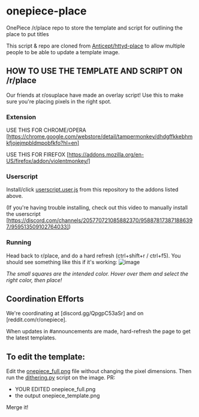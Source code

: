 # onepiece-place
OnePiece /r/place repo to store the template and script for outlining the place to put titles 

This script & repo are cloned from [Anticept/httyd-place](https://github.com/anticept/httyd-place) to allow multiple people to be able to update a template image.

## HOW TO USE THE TEMPLATE AND SCRIPT ON /r/place
Our friends at r/osuplace have made an overlay script! Use this to make sure you're placing pixels in the right spot.

### Extension

USE THIS FOR CHROME/OPERA
[https://chrome.google.com/webstore/detail/tampermonkey/dhdgffkkebhmkfjojejmpbldmpobfkfo?hl=en]

USE THIS FOR FIREFOX
[https://addons.mozilla.org/en-US/firefox/addon/violentmonkey/]

### Userscript

Install/click [userscript.user.js](userscript.user.js) from this repository to the addons listed above.

(If you're having trouble installing, check out this video to manually install the userscript [https://discord.com/channels/205770721085882370/958878173871886397/959513509102764033])

### Running

Head back to r/place, and do a hard refresh (ctrl+shift+r / ctrl+f5). You should see something like this if it's working:
![image](https://user-images.githubusercontent.com/13429544/161412869-e1ae8ed2-77cf-4592-b8d6-48ef5fa1e3ec.png)

*The small squares are the intended color. Hover over them and select the right color, then place!*

## Coordination Efforts

We're coordinating at [discord.gg/QpgpC53aSr] and on [reddit.com/r/onepiece].

When updates in #announcements are made, hard-refresh the page to get the latest templates.

## To edit the template:

Edit the [onepiece_full.png](onepiece_full.png) file without changing the pixel dimensions. Then run the [dithering.py](dithering.py) script on the image. PR:

* YOUR EDITED onepiece_full.png
* the output onepiece_template.png

Merge it!
